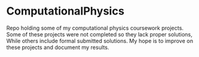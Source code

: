 # ComputationalPhysics
Repo holding some of my computational physics coursework projects. Some of these projects were not completed so they lack proper solutions, While others
include formal submitted solutions. My hope is to improve on these projects and document my results.
